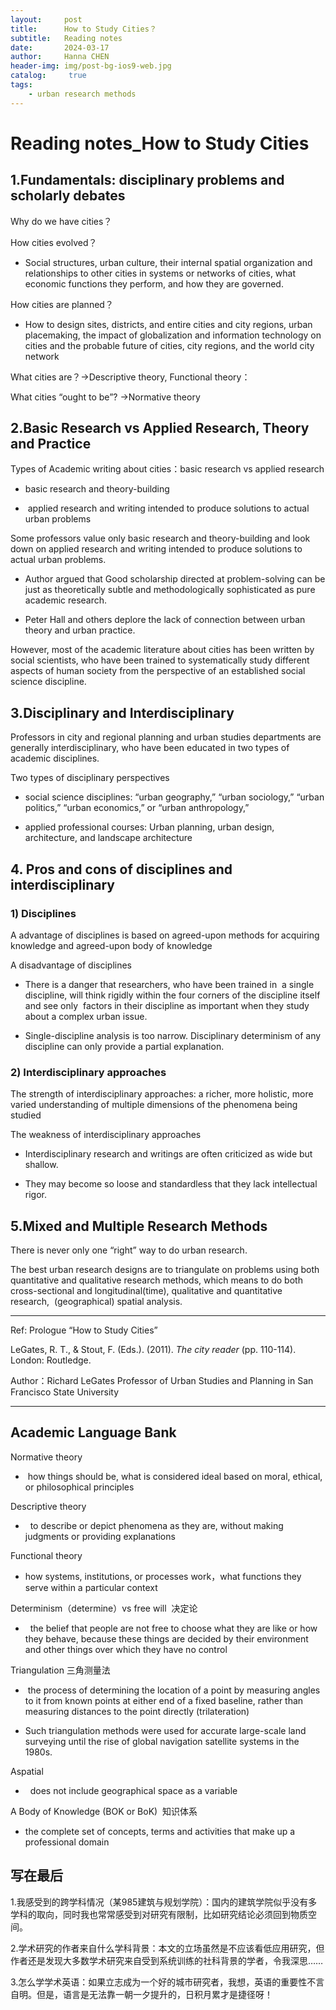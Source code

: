 ```yaml
---
layout:     post
title:      How to Study Cities？
subtitle:   Reading notes
date:       2024-03-17
author:     Hanna CHEN
header-img: img/post-bg-ios9-web.jpg
catalog: 	 true
tags:
    - urban research methods
---
```


# Reading notes_How to Study Cities

## 1.Fundamentals: disciplinary problems and scholarly debates

Why do we have cities？

How cities evolved？

- Social structures, urban culture, their internal spatial organization and relationships to other cities in systems or networks of cities, what economic functions they perform, and how they are governed.   

How cities are planned？

- How to design sites, districts, and entire cities and city regions, urban placemaking, the impact of globalization and information technology on cities and the probable future of cities, city regions, and the world city network

What cities are？→Descriptive theory, Functional theory：

What cities “ought to be”? →Normative theory

## 2.Basic Research vs Applied Research, Theory and Practice

Types of Academic writing about cities：basic research vs applied research

- basic research and theory-building

-  applied research and writing intended to produce solutions to actual urban problems

Some professors value only basic research and theory-building and look down on applied research and writing intended to produce solutions to actual urban problems.

-  Author argued that Good scholarship directed at problem-solving can be just as theoretically subtle and methodologically sophisticated as pure academic research.

- Peter Hall and others deplore the lack of connection between urban theory and urban practice.

However, most of the academic literature about cities has been written by social scientists, who have been trained to systematically study different aspects of human society from the perspective of an established social science discipline.

## 3.Disciplinary and Interdisciplinary

Professors in city and regional planning and urban studies departments are generally interdisciplinary, who have been educated in two types of academic disciplines.

Two types of disciplinary perspectives

-  social science disciplines: “urban geography,” “urban sociology,” “urban politics,” “urban economics,” or “urban anthropology,”

-  applied professional courses: Urban planning, urban design, architecture, and landscape architecture

## 4. Pros and cons of disciplines and interdisciplinary

### 1) Disciplines

A advantage of disciplines is based on agreed-upon methods for acquiring knowledge and agreed-upon body of knowledge

A disadvantage of disciplines

- There is a danger that researchers, who have been trained in  a single discipline, will think rigidly within the four corners of the discipline itself and see only  factors in their discipline as important when they study about a complex urban issue.

- Single-discipline analysis is too narrow. Disciplinary determinism of any discipline can only provide a partial explanation.

### 2) Interdisciplinary approaches

The strength of interdisciplinary approaches: a richer, more holistic, more varied understanding of multiple dimensions of the phenomena being studied

The weakness of interdisciplinary approaches

-  Interdisciplinary research and writings are often criticized as wide but shallow.

-  They may become so loose and standardless that they lack intellectual rigor.

## 5.Mixed and Multiple Research Methods

There is never only one “right” way to do urban research.

The best urban research designs are to triangulate on problems using both quantitative and qualitative research methods, which means to do both cross-sectional and longitudinal(time), qualitative and quantitative research,  (geographical) spatial analysis.

***
Ref: Prologue “How to Study Cities”

LeGates, R. T., & Stout, F. (Eds.). (2011). _The city reader_ (pp. 110-114). London: Routledge.

Author：Richard LeGates
Professor of Urban Studies and Planning in San Francisco State University
***

## Academic Language Bank

Normative theory

-  how things should be, what is considered ideal based on moral, ethical, or philosophical principles

Descriptive theory

-   to describe or depict phenomena as they are, without making judgments or providing explanations

Functional theory

- how systems, institutions, or processes work，what functions they serve within a particular context

Determinism（determine）vs free will  决定论

-   the belief that people are not free to choose what they are like or how they behave, because these things are decided by their environment and other things over which they have no control

Triangulation 三角测量法

-  the process of determining the location of a point by measuring angles to it from known points at either end of a fixed baseline, rather than measuring distances to the point directly (trilateration)

-  Such triangulation methods were used for accurate large-scale land surveying until the rise of global navigation satellite systems in the 1980s.

Aspatial

-   does not include geographical space as a variable

A Body of Knowledge (BOK or BoK)  知识体系

- the complete set of concepts, terms and activities that make up a professional domain

## 写在最后

1.我感受到的跨学科情况（某985建筑与规划学院）：国内的建筑学院似乎没有多学科的取向，同时我也常常感受到对研究有限制，比如研究结论必须回到物质空间。

2.学术研究的作者来自什么学科背景：本文的立场虽然是不应该看低应用研究，但作者还是发现大多数学术研究来自受到系统训练的社科背景的学者，令我深思……

3.怎么学学术英语：如果立志成为一个好的城市研究者，我想，英语的重要性不言自明。但是，语言是无法靠一朝一夕提升的，日积月累才是捷径呀！




